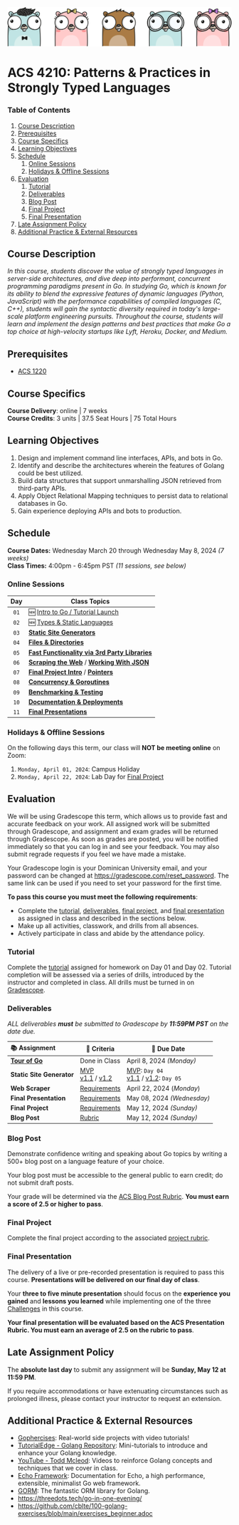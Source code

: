 ![gophers](https://raw.githubusercontent.com/ashleymcnamara/gophers/master/GOPHER_AVATARS.jpg)

# ACS 4210: Patterns & Practices in Strongly Typed Languages

<!-- omit in toc -->
### Table of Contents

1. [Course Description](#%63%6F%75%72%73%65%2D%64%65%73%63%72%69%70%74%69%6F%6E)
1. [Prerequisites](#%70%72%65%72%65%71%75%69%73%69%74%65%73)
1. [Course Specifics](#%63%6F%75%72%73%65%2D%73%70%65%63%69%66%69%63%73)
1. [Learning Objectives](#%6C%65%61%72%6E%69%6E%67%2D%6F%62%6A%65%63%74%69%76%65%73)
1. [Schedule](#%73%63%68%65%64%75%6C%65)
   1. [Online Sessions](#%6F%6E%6C%69%6E%65%2D%73%65%73%73%69%6F%6E%73)
   1. [Holidays \& Offline Sessions](#%68%6F%6C%69%64%61%79%73%2D%26%2D%6F%66%66%6C%69%6E%65%2D%73%65%73%73%69%6F%6E%73)
1. [Evaluation](#%65%76%61%6C%75%61%74%69%6F%6E)
   1. [Tutorial](#%74%75%74%6F%72%69%61%6C)
   1. [Deliverables](#%64%65%6C%69%76%65%72%61%62%6C%65%73)
   1. [Blog Post](#%62%6C%6F%67%2D%70%6F%73%74)
   1. [Final Project](#%66%69%6E%61%6C%2D%70%72%6F%6A%65%63%74)
   1. [Final Presentation](#%66%69%6E%61%6C%2D%70%72%65%73%65%6E%74%61%74%69%6F%6E)
1. [Late Assignment Policy](#%6C%61%74%65%2D%61%73%73%69%67%6E%6D%65%6E%74%2D%70%6F%6C%69%63%79)
1. [Additional Practice \& External Resources](#%61%64%64%69%74%69%6F%6E%61%6C%2D%70%72%61%63%74%69%63%65%2D%26%2D%65%78%74%65%72%6E%61%6C%2D%72%65%73%6F%75%72%63%65%73)


## Course Description

_In this course, students discover the value of strongly typed languages in server-side architectures, and dive deep into performant, concurrent programming paradigms present in Go. In studying Go, which is known for its ability to blend the expressive features of dynamic languages (Python, JavaScript) with the performance capabilities of compiled languages (C, C++), students will gain the syntactic diversity required in today's large-scale platform engineering pursuits. Throughout the course, students will learn and implement the design patterns and best practices that make Go a top choice at high-velocity startups like Lyft, Heroku, Docker, and Medium._

## Prerequisites

- [ACS 1220](https://make.sc/acs1220)

## Course Specifics

**Course Delivery**: online | 7 weeks<br>
**Course Credits**: 3 units | 37.5 Seat Hours | 75 Total Hours

## Learning Objectives

1. Design and implement command line interfaces, APIs, and bots in Go.
2. Identify and describe the architectures wherein the features of Golang could be best utilized.
3. Build data structures that support unmarshalling JSON retrieved from third-party APIs.
4. Apply Object Relational Mapping techniques to persist data to relational databases in Go.
5. Gain experience deploying APIs and bots to production.

## Schedule

**Course Dates:** Wednesday March 20 through Wednesday May 8, 2024 _(7 weeks)_<br>
**Class Times:** 4:00pm - 6:45pm PST _(11 sessions, see below)_

### Online Sessions

| Day | Class Topics                                                                    |
| :---: | ------------------------------------------------------------------------- |
| `01`  | 🆕 [Intro to Go / Tutorial Launch](Lessons/Tour.md)                       |
| `02` | 🆕 [Types & Static Languages](Lessons/Types.md)                 |
| `03`  | **[Static Site Generators](Lessons/SSGProject.md)**                       |
| `04`  | **[Files & Directories](Lessons/FilesDirectories.md)**                    |
| `05`  | **[Fast Functionality via 3rd Party Libraries](Lessons/3rdPartyLibs.md)** |
| `06`  | **[Scraping the Web](Lessons/WebScraping.md)** / **[Working With JSON](Lessons/JSON.md)** |
| `07`  | **[Final Project Intro](Project/MakeUtility.md)** / **[Pointers](Lessons/Pointers.md)**                               |
| `08`  | **[Concurrency & Goroutines](Lessons/Lesson07.md)**                       |
| `09`  | **[Benchmarking & Testing](Lessons/Lesson09.md)**                         |
| `10`  | **[Documentation & Deployments](Lessons/DocsDeploy.md)**                  |
| `11`  | [**Final Presentations**](Project/MakeUtility.md)                         |

### Holidays & Offline Sessions

On the following days this term, our class will **NOT be meeting online** on Zoom:

1. `Monday, April 01, 2024`: Campus Holiday
2. `Monday, April 22, 2024`: Lab Day for [Final Project](Project/MakeUtility.md)


## Evaluation

We will be using Gradescope this term, which allows us to provide fast and accurate feedback on your work. All assigned work will be submitted through Gradescope, and assignment and exam grades will be returned through Gradescope. As soon as grades are posted, you will be notified immediately so that you can log in and see your feedback. You may also submit regrade requests if you feel we have made a mistake.

Your Gradescope login is your Dominican University email, and your password can be changed at <https://gradescope.com/reset_password>. The same link can be used if you need to set your password for the first time.

**To pass this course you must meet the following requirements**:

- Complete the [tutorial](#tutorial), [deliverables](#deliverables), [final project](#final-project), and [final presentation](#final-presentation) as assigned in class and described in the sections below.
- Make up all activities, classwork, and drills from all absences.
- Actively participate in class and abide by the attendance policy.

### Tutorial

Complete the [tutorial](https://tour.golang.org) assigned for homework on Day 01 and Day 02. Tutorial completion will be assessed via a series of drills, introduced by the instructor and completed in class. All drills must be turned in on [Gradescope](https://gradescope.com).

### Deliverables

_ALL deliverables **must** be submitted to Gradescope by **11:59PM PST** on the date due._

📚 Assignment                                       | 🔗 Criteria                                                                                                                                                     | 📆 Due Date
:-------------------------------------------------- | --------------------------------------------------------------------------------------------------------------------------------------------------------------- | ---------------------------------------------------------------------
**[Tour of Go](https://tour.golang.org/welcome/1)** | Done in Class | April 8, 2024 _(Monday)_
**Static Site Generator**                           | [MVP](https://github.com/Tech-at-DU/makesite#mvp)<br>[v1.1](https://github.com/Tech-at-DU/makesite#v1.1) / [v1.2](https://github.com/Tech-at-DU/makesite#v1.2) | <u>MVP</u>: `Day 04`<br><u>v1.1</u> / <u>v1.2</u>: `Day 05`
**Web Scraper** | [Requirements](https://github.com/Tech-at-DU/makescraper) | April 22, 2024 (_Monday_)
**Final Presentation** | [Requirements](Project/MakeUtility.md) | May 08, 2024 _(Wednesday)_
**Final Project** | [Requirements](Project/MakeUtility.md) | May 12, 2024 _(Sunday)_
**Blog Post** | [Rubric](https://docs.google.com/document/d/1p5A_FvkVDJ783kYlCwBDpdGbY3G50UUJBmHH2umrzoU/edit?usp=sharing) | May 12, 2024 _(Sunday)_

### Blog Post

Demonstrate confidence writing and speaking about Go topics by writing a 500+ blog post on a language feature of your choice.

Your blog post must be accessible to the general public to earn credit; do not submit draft posts.

Your grade will be determined via the [ACS Blog Post Rubric](). **You must earn a score of 2.5 or higher to pass**.

### Final Project

Complete the final project according to the associated [project rubric](Project/MakeUtility.md).

### Final Presentation

The delivery of a live or pre-recorded presentation is required to pass this course. **Presentations will be delivered on our final day of class**.

Your **three to five minute presentation** should focus on the **experience you gained** and **lessons you learned** while implementing one of the three [Challenges](#challenges) in this course.

**Your final presentation will be evaluated based on the ACS Presentation Rubric. You must earn an average of 2.5 on the rubric to pass**.

## Late Assignment Policy

The **absolute last day** to submit any assignment will be **Sunday, May 12 at 11:59 PM**.

If you require accommodations or have extenuating circumstances such as prolonged illness, please contact your instructor to request an extension.

## Additional Practice & External Resources

- [Gophercises](https://gophercises.com/): Real-world side projects with video tutorials!
- [TutorialEdge - Golang Repository](https://github.com/elliotforbes/tutorialedge-v2/tree/master/content/golang): Mini-tutorials to introduce and enhance your Golang knowledge.
- [YouTube - Todd Mcleod](https://www.youtube.com/user/toddmcleod/playlists): Videos to reinforce Golang concepts and techniques that we cover in class.
- [Echo Framework](https://echo.labstack.com/guide): Documentation for Echo, a high performance, extensible, minimalist Go web framework.
- [GORM](http://doc.gorm.io/#): The fantastic ORM library for Golang.
- <https://threedots.tech/go-in-one-evening/>
- <https://github.com/cblte/100-golang-exercises/blob/main/exercises_beginner.adoc>
